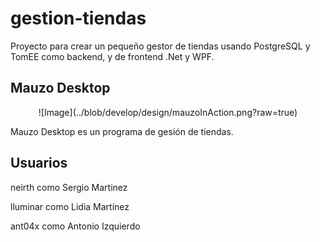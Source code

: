 # gestion-tiendas
Proyecto para crear un pequeño gestor de tiendas usando PostgreSQL y TomEE como backend, y de frontend .Net y WPF.

## Mauzo Desktop
<p align="center">
  ![Image](../blob/develop/design/mauzoInAction.png?raw=true)
</p>
Mauzo Desktop es un programa de gesión de tiendas.

## Usuarios
neirth como Sergio Martinez

lluminar como Lidia Martínez

ant04x como Antonio Izquierdo
